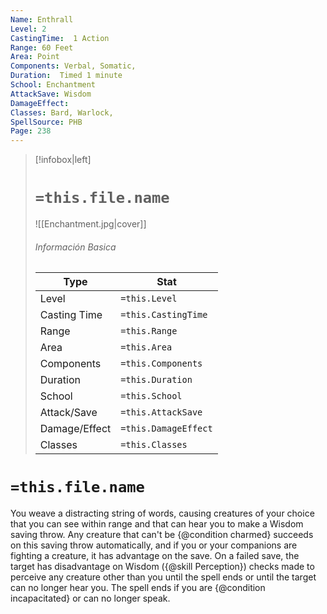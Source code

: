 ```yaml
---
Name: Enthrall
Level: 2
CastingTime:  1 Action 
Range: 60 Feet
Area: Point
Components: Verbal, Somatic, 
Duration:  Timed 1 minute
School: Enchantment
AttackSave: Wisdom
DamageEffect: 
Classes: Bard, Warlock, 
SpellSource: PHB
Page: 238
---
```


>[!infobox|left]
># `=this.file.name`
>![[Enchantment.jpg|cover]]
> ###### Información Basica
> Type |  Stat |
> ---|---|
> Level | `=this.Level` |
> Casting Time | `=this.CastingTime` |
> Range | `=this.Range` |
> Area | `=this.Area` |
> Components | `=this.Components` |
> Duration | `=this.Duration` |
> School | `=this.School` |
> Attack/Save | `=this.AttackSave` |
> Damage/Effect | `=this.DamageEffect` |
> Classes | `=this.Classes` |

# `=this.file.name`
You weave a distracting string of words, causing creatures of your choice that you can see within range and that can hear you to make a Wisdom saving throw. Any creature that can&#x27;t be {@condition charmed} succeeds on this saving throw automatically, and if you or your companions are fighting a creature, it has advantage on the save. On a failed save, the target has disadvantage on Wisdom ({@skill Perception}) checks made to perceive any creature other than you until the spell ends or until the target can no longer hear you. The spell ends if you are {@condition incapacitated} or can no longer speak.



 


